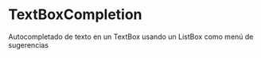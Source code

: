 # TextBoxCompletion
Autocompletado de texto en un TextBox usando un ListBox como menú de sugerencias
